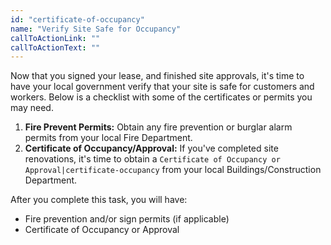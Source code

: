 ```yaml
---
id: "certificate-of-occupancy"
name: "Verify Site Safe for Occupancy"
callToActionLink: ""
callToActionText: ""
---
```


Now that you signed your lease, and finished site approvals, it's time to have your local government verify that your site is safe for customers and workers. Below is a checklist with some of the certificates or permits you may need.
      
1. **Fire Prevent Permits:** Obtain any fire prevention or burglar alarm permits from your local Fire Department.
2. **Certificate of Occupancy/Approval:** If you've completed site renovations, it's time to obtain a `Certificate of Occupancy or Approval|certificate-occupancy` from your local Buildings/Construction Department.

After you complete this task, you will have:
- Fire prevention and/or sign permits (if applicable)
- Certificate of Occupancy or Approval
